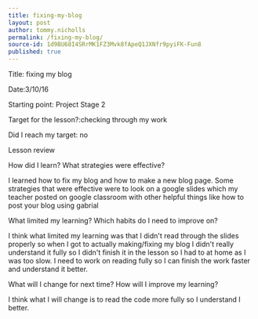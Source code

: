 ```yaml
---
title: fixing-my-blog
layout: post
author: tommy.nicholls
permalink: /fixing-my-blog/
source-id: 1d9BU68I4SRrMK1FZ3Mvk8fApeQ1JXNfr9pyiFK-Fun8
published: true
---
```

Title: fixing my blog

Date:3/10/16

Starting point: Project Stage 2

Target for the lesson?:checking through my work

Did I reach my target: no

Lesson review

How did I learn? What strategies were effective?

I learned how to fix my blog and how to make a new blog page. Some strategies that were effective were to look on a google slides which my teacher posted on google classroom with other helpful things like how to post your blog using gabrial

 

What limited my learning? Which habits do I need to improve on?

I think what limited my learning was that I didn't read through the slides properly so when I got to actually making/fixing my blog I didn't really understand it fully so I didn't finish it in the lesson so I had to at home as I was too slow. I need to work on reading  fully so I can finish the work faster and understand it better.

What will I change for next time? How will I improve my learning?

I think what I will change is to read the code more fully so I understand I better.

